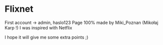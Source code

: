 # Flixnet
First account -> admin, haslo123
Page 100% made by Miki_Poznan (Mikołaj Karp !)
I was inspired with Netflix 

I hope it will give me some extra points ;)
